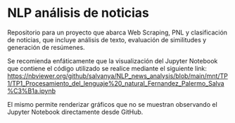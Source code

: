 # NLP análisis de noticias
Repositorio para un proyecto que abarca Web Scraping, PNL y clasificación de noticias, que incluye análisis de texto, evaluación de similitudes y generación de resúmenes.

Se recomienda enfáticamente que la visualización del Jupyter Notebook que contiene el código utilizado se realice mediante el siguiente link:
https://nbviewer.org/github/salvanya/NLP_news_analysis/blob/main/mnt/TP1/TP1_Procesamiento_del_lenguaje%20_natural_Fernandez_Palermo_Salva%C3%B1a.ipynb

El mismo permite renderizar gráficos que no se muestran observando el Jupyter Notebook directamente desde GitHub.
